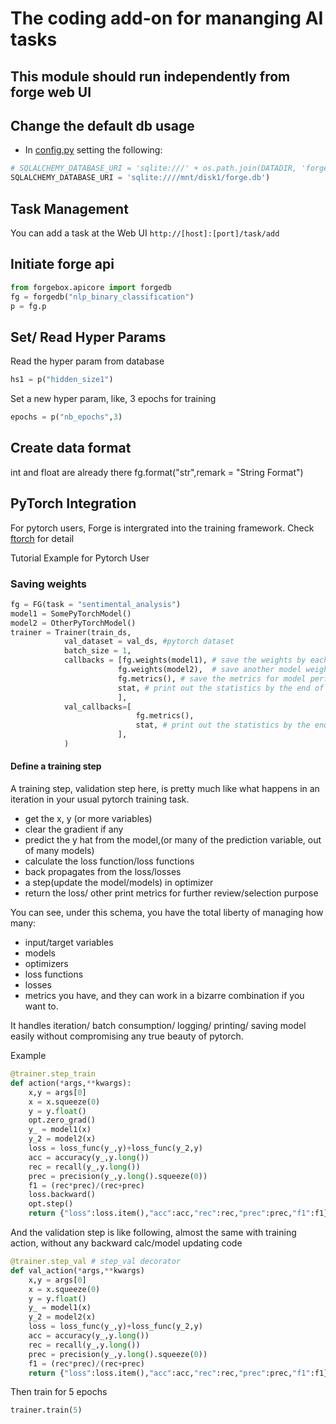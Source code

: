 # The coding add-on for mananging AI tasks

## This module should run independently from forge web UI


## Change the default db usage
* In [config.py](config.py) setting the following:
```python
# SQLALCHEMY_DATABASE_URI = 'sqlite:///' + os.path.join(DATADIR, 'forge.db')
SQLALCHEMY_DATABASE_URI = 'sqlite:////mnt/disk1/forge.db')
```

## Task Management

You can add a task at the Web UI ```http://[host]:[port]/task/add```

## Initiate forge api

```python
from forgebox.apicore import forgedb
fg = forgedb("nlp_binary_classification")
p = fg.p
```

## Set/ Read Hyper Params

Read the hyper param from database
```python
hs1 = p("hidden_size1")
```

Set a new hyper param, like, 3 epochs for training
```python
epochs = p("nb_epochs",3)
```

## Create data format

int and float are already there
fg.format("str",remark = "String Format")

## PyTorch Integration
For pytorch users, Forge is intergrated into the training framework. Check [ftorch](ftorch) for detail

Tutorial Example for Pytorch User
### Saving weights

```python
fg = FG(task = "sentimental_analysis")
model1 = SomePyTorchModel()
model2 = OtherPyTorchModel()
trainer = Trainer(train_ds,
            val_dataset = val_ds, #pytorch dataset
            batch_size = 1,
            callbacks = [fg.weights(model1), # save the weights by each epoch end
                        fg.weights(model2),  # save another model weights
                        fg.metrics(), # save the metrics for model performance on this epoch
                        stat, # print out the statistics by the end of each training epoch
                        ],
            val_callbacks=[
                            fg.metrics(),
                            stat, # print out the statistics by the end of each training epoch
                        ],
            )
```
#### Define a training step
A training step, validation step here, is pretty much like what happens in an iteration in your usual pytorch training task.
* get the x, y (or more variables)
* clear the gradient if any
* predict the y hat from the model,(or many of the prediction variable, out of many models)
* calculate the loss function/loss functions
* back propagates from the loss/losses
* a step(update the model/models) in optimizer
* return the loss/ other print metrics for further review/selection purpose

You can see, under this schema, you have the total liberty of managing how many:
* input/target variables
* models
* optimizers
* loss functions
* losses
* metrics
you have, and they can work in a bizarre combination if you want to.

It handles iteration/ batch consumption/ logging/ printing/ saving model easily without compromising any true beauty of pytorch.

Example
```python
@trainer.step_train
def action(*args,**kwargs):
    x,y = args[0]
    x = x.squeeze(0)
    y = y.float()
    opt.zero_grad()
    y_ = model1(x)
    y_2 = model2(x)
    loss = loss_func(y_,y)+loss_func(y_2,y)
    acc = accuracy(y_,y.long())
    rec = recall(y_,y.long())
    prec = precision(y_,y.long().squeeze(0))
    f1 = (rec*prec)/(rec+prec)
    loss.backward()
    opt.step()
    return {"loss":loss.item(),"acc":acc,"rec":rec,"prec":prec,"f1":f1}
```

And the validation step is like following, almost the same with training action, without any backward calc/model updating code
```python
@trainer.step_val # step_val decorator
def val_action(*args,**kwargs)
    x,y = args[0]
    x = x.squeeze(0)
    y = y.float()
    y_ = model1(x)
    y_2 = model2(x)
    loss = loss_func(y_,y)+loss_func(y_2,y)
    acc = accuracy(y_,y.long())
    rec = recall(y_,y.long())
    prec = precision(y_,y.long().squeeze(0))
    f1 = (rec*prec)/(rec+prec)
    return {"loss":loss.item(),"acc":acc,"rec":rec,"prec":prec,"f1":f1}
```

Then train for 5 epochs

``` python
trainer.train(5)
```